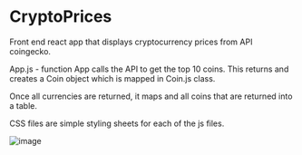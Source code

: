 # CryptoPrices
Front end react app that displays cryptocurrency prices from API coingecko.

App.js - function App calls the API to get the top 10 coins.  This returns and creates a Coin object which is mapped in Coin.js class.

Once all currencies are returned, it maps and all coins that are returned into a table.

CSS files are simple styling sheets for each of the js files.

![image](https://user-images.githubusercontent.com/11078974/136629756-3d613e2a-161d-4c82-a23d-c1fb0882eb6f.png)
